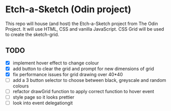 # Etch-a-Sketch (Odin project)

This repo will house (and host) the Etch-a-Sketch project from The Odin Project.
It will use HTML, CSS and vanilla JavaScript.
CSS Grid will be used to create the sketch-grid.

## TODO
- [x] implement hover effect to change colour
- [x] add button to clear the grid and prompt for new dimensions of grid
- [x] fix performance issues for grid drawing over 40*40
- [ ] add a 3 button selector to choose between black, greyscale and random colours
- [ ] refactor drawGrid function to apply correct function to hover event
- [ ] style page so it looks prettier
- [ ] look into event delegationgit 